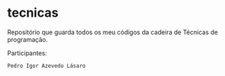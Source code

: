 # tecnicas
Repositório que guarda todos os meu códigos da cadeira de Técnicas de programação.

Participantes:

    Pedro Igor Azevedo Lásaro